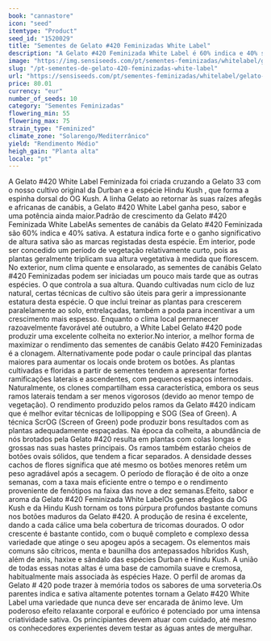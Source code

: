 ```yaml
---
book: "cannastore"
icon: "seed"
itemtype: "Product"
seed_id: "1520029"
title: "Sementes de Gelato #420 Feminizadas White Label"
description: "A Gelato #420 Feminizada White Label é 60% indica e 40% sativa. Tem ascendências Afegã, Africana e Cali. O efeito relaxante é poderoso e criativo."
image: "https://img.sensiseeds.com/pt/sementes-feminizadas/whitelabel/gelato-420-image.png"
slug: "/pt-sementes-de-gelato-420-feminizadas-white-label"
url: "https://sensiseeds.com/pt/sementes-feminizadas/whitelabel/gelato-420?a_aid=cannastore"
price: 80.01
currency: "eur"
number_of_seeds: 10
category: "Sementes Feminizadas"
flowering_min: 55
flowering_max: 75
strain_type: "Feminized"
climate_zone: "Solarengo/Mediterrânico"
yield: "Rendimento Médio"
heigh_gain: "Planta alta"
locale: "pt"
---
```

A Gelato #420 White Label Feminizada foi criada cruzando a Gelato 33 com o nosso cultivo original da Durban e a espécie Hindu Kush , que forma a espinha dorsal do OG Kush. A linha Gelato ao retornar às suas raízes afegãs e africanas de canábis, a Gelato #420 White Label ganha peso, sabor e uma potência ainda maior.Padrão de crescimento da Gelato #420 Feminizada White LabelAs sementes de canábis da Gelato #420 Feminizada são 60% indica e 40% sativa. A estatura indica forte e o ganho significativo de altura sativa são as marcas registadas desta espécie. Em interior, pode ser concedido um período de vegetação relativamente curto, pois as plantas geralmente triplicam sua altura vegetativa à medida que florescem. No exterior, num clima quente e ensolarado, as sementes de canábis Gelato #420 Feminizadas podem ser iniciadas um pouco mais tarde que as outras espécies. O que controla a sua altura. Quando cultivadas num ciclo de luz natural, certas técnicas de cultivo são úteis para gerir a impressionante estatura desta espécie. O que inclui treinar as plantas para crescerem paralelamente ao solo, entrelaçadas, também a poda para incentivar a um crescimento mais espesso. Enquanto o clima local permanecer razoavelmente favorável até outubro, a White Label Gelato #420 pode produzir uma excelente colheita no exterior.No interior, a melhor forma de maximizar o rendimento das sementes de canábis Gelato #420 Feminizadas é a clonagem. Alternativamente pode podar o caule principal das plantas maiores para aumentar os locais onde brotem os botões. As plantas cultivadas e floridas a partir de sementes tendem a apresentar fortes ramificações laterais e ascendentes, com pequenos espaços internodais. Naturalmente, os clones compartilham essa característica, embora os seus ramos laterais tendam a ser menos vigorosos (devido ao menor tempo de vegetação). O rendimento produzido pelos ramos da Gelato #420 indicam que é melhor evitar técnicas de lollipopping e SOG (Sea of Green). A técnica ScrOG (Screen of Green) pode produzir bons resultados com as plantas adequadamente espaçadas. Na época da colheita, a abundância de nós brotados pela Gelato #420 resulta em plantas com colas longas e grossas nas suas hastes principais. Os ramos também estarão cheios de botões ovais sólidos, que tendem a ficar separados. A densidade desses cachos de flores significa que até mesmo os botões menores retêm um peso agradável após a secagem. O período de floração é de oito a onze semanas, com a taxa mais eficiente entre o tempo e o rendimento proveniente de fenótipos na faixa das nove a dez semanas.Efeito, sabor e aroma da Gelato #420 Feminizada White LabelOs genes afegãos da OG Kush e da Hindu Kush tornam os tons púrpura profundos bastante comuns nos botões maduros da Gelato #420. A produção de resina é excelente, dando a cada cálice uma bela cobertura de tricomas dourados. O odor crescente é bastante contido, com o buquê completo e complexo dessa variedade que atinge o seu apogeu após a secagem. Os elementos mais comuns são cítricos, menta e baunilha dos antepassados híbridos Kush, além de anis, haxixe e sândalo das espécies Durban e Hindu Kush. A união de todas essas notas altas é uma base de camomila suave e cremosa, habitualmente mais associada às espécies Haze. O perfil de aromas da Gelato # 420 pode trazer à memória todos os sabores de uma sorveteria.Os parentes indica e sativa altamente potentes tornam a Gelato #420 White Label uma variedade que nunca deve ser encarada de ânimo leve. Um poderoso efeito relaxante corporal e eufórico é potenciado por uma intensa criatividade sativa. Os principiantes devem atuar com cuidado, até mesmo os conhecedores experientes devem testar as águas antes de mergulhar.
